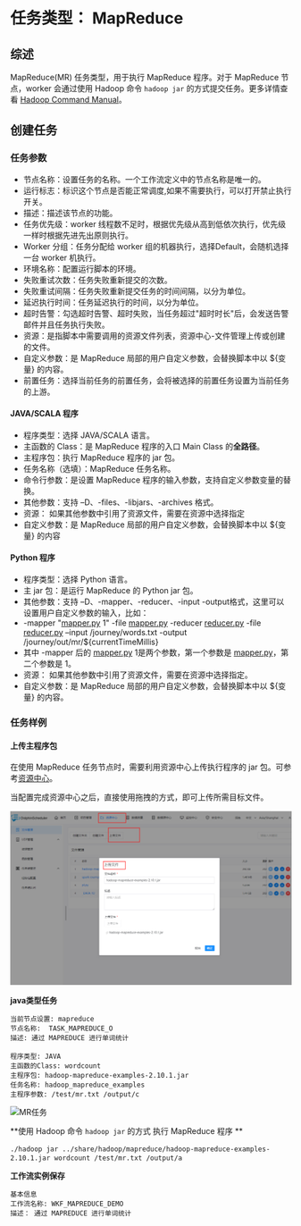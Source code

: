 #  任务类型： MapReduce

## 综述

MapReduce(MR) 任务类型，用于执行 MapReduce 程序。对于 MapReduce 节点，worker 会通过使用 Hadoop 命令 `hadoop jar` 的方式提交任务。更多详情查看 [Hadoop Command Manual](https://hadoop.apache.org/docs/r3.2.4/hadoop-project-dist/hadoop-common/CommandsManual.html#jar)。

## 创建任务

### 任务参数

- 节点名称：设置任务的名称。一个工作流定义中的节点名称是唯一的。
- 运行标志：标识这个节点是否能正常调度,如果不需要执行，可以打开禁止执行开关。
- 描述：描述该节点的功能。
- 任务优先级：worker 线程数不足时，根据优先级从高到低依次执行，优先级一样时根据先进先出原则执行。
- Worker 分组：任务分配给 worker 组的机器执行，选择Default，会随机选择一台 worker 机执行。
- 环境名称：配置运行脚本的环境。
- 失败重试次数：任务失败重新提交的次数。
- 失败重试间隔：任务失败重新提交任务的时间间隔，以分为单位。
- 延迟执行时间：任务延迟执行的时间，以分为单位。
- 超时告警：勾选超时告警、超时失败，当任务超过"超时时长"后，会发送告警邮件并且任务执行失败。
- 资源：是指脚本中需要调用的资源文件列表，资源中心-文件管理上传或创建的文件。
- 自定义参数：是 MapReduce 局部的用户自定义参数，会替换脚本中以 ${变量} 的内容。
- 前置任务：选择当前任务的前置任务，会将被选择的前置任务设置为当前任务的上游。

#### JAVA/SCALA 程序

- 程序类型：选择 JAVA/SCALA 语言。
- 主函数的 Class：是 MapReduce 程序的入口 Main Class 的**全路径**。
- 主程序包：执行 MapReduce 程序的 jar 包。
- 任务名称（选填）：MapReduce 任务名称。
- 命令行参数：是设置 MapReduce 程序的输入参数，支持自定义参数变量的替换。
- 其他参数：支持 –D、-files、-libjars、-archives 格式。
- 资源： 如果其他参数中引用了资源文件，需要在资源中选择指定
- 自定义参数：是 MapReduce 局部的用户自定义参数，会替换脚本中以 ${变量} 的内容

#### Python 程序

- 程序类型：选择 Python 语言。
- 主 jar 包：是运行 MapReduce 的 Python jar 包。
- 其他参数：支持 –D、-mapper、-reducer、-input -output格式，这里可以设置用户自定义参数的输入，比如：
- -mapper "[mapper.py](http://mapper.py/) 1" -file [mapper.py](http://mapper.py/) -reducer [reducer.py](http://reducer.py/) -file [reducer.py](http://reducer.py/) –input /journey/words.txt -output /journey/out/mr/${currentTimeMillis}
- 其中 -mapper 后的 [mapper.py](http://mapper.py/) 1是两个参数，第一个参数是 [mapper.py](http://mapper.py/)，第二个参数是 1。
- 资源： 如果其他参数中引用了资源文件，需要在资源中选择指定。
- 自定义参数：是 MapReduce 局部的用户自定义参数，会替换脚本中以 ${变量} 的内容。

### 任务样例

#### 上传主程序包

在使用 MapReduce 任务节点时，需要利用资源中心上传执行程序的 jar 包。可参考[资源中心](https://dolphinscheduler.apache.org/zh-cn/docs/latest/user_doc/guide/resource/configuration.html)。

当配置完成资源中心之后，直接使用拖拽的方式，即可上传所需目标文件。

![上传执行程序的jar包](./image/MR1.png)



**java类型任务**

```shell
当前节点设置: mapreduce
节点名称:  TASK_MAPREDUCE_O
描述: 通过 MAPREDUCE 进行单词统计

程序类型: JAVA
主函数的Class: wordcount
主程序包: hadoop-mapreduce-examples-2.10.1.jar
任务名称: hadoop_mapreduce_examples
主程序参数: /test/mr.txt /output/c
````

![MR任务](./image/MR2.png)



**使用 Hadoop 命令 `hadoop jar` 的方式 执行 MapReduce 程序 **

```shell
./hadoop jar ../share/hadoop/mapreduce/hadoop-mapreduce-examples-2.10.1.jar wordcount /test/mr.txt /output/a

```





**工作流实例保存**

```shell
基本信息
工作流名称: WKF_MAPREDUCE_DEMO
描述： 通过 MAPREDUCE 进行单词统计
```